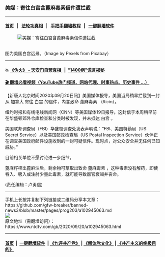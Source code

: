 ### 美媒：寄往白宫含蓖麻毒素信件遭拦截
------------------------

#### [首页](https://github.com/gfw-breaker/banned-news3/blob/master/README.md) &nbsp;&nbsp;|&nbsp;&nbsp; [法轮功真相](https://github.com/begood0513/basic/blob/master/README.md)  &nbsp;&nbsp;|&nbsp;&nbsp; [手把手翻墙教程](https://github.com/gfw-breaker/guides/wiki)  &nbsp;&nbsp;|&nbsp;&nbsp; [一键翻墙软件](https://github.com/gfw-breaker/nogfw/blob/master/README.md)  



<div><div class="featured_image">
 <figure>
  <img alt="美媒：寄往白宫含蓖麻毒素信件遭拦截" src="https://i.ntdtv.com/assets/uploads/2020/09/administration-1846270_1280-800x450.jpg"/>
 </figure><br/>
 <span class="caption">
  图为美国白宫远景。（Image by Pexels from Pixabay）
 </span>
</div>
</div><hr/>

#### 💥 [《伪火》 - 天安门自焚真相 ](http://158.247.195.190:10000/videos/blog/weihuo.html)&nbsp; |&nbsp; [“1400例”谎言揭秘  ](http://158.247.195.190:10000/videos/blog/jiexi1400.html)

#### [ 🎬  翻墙必看视频（YouTube热门频道、网站代理、时事热点、历史事件 ...）](https://github.com/gfw-breaker/links/blob/master/banned.md)

<div><div class="post_content" itemprop="articleBody">
 <p>
  【新唐人北京时间2020年09月20日讯】美国媒体报导，美国当局稍早拦截到一封从
  <ok href="https://www.ntdtv.com/gb/加拿大.htm">
   加拿大
  </ok>
  寄往
  <ok href="https://www.ntdtv.com/gb/白宫.htm">
   白宫
  </ok>
  的信件，内含致命
  <ok href="https://www.ntdtv.com/gb/蓖麻毒素.htm">
   蓖麻毒素
  </ok>
  （Ricin）。
 </p>
 <p>
  纽约时报和有线电线新闻网（CNN）等美国媒体19日报导，这封信于本周稍早前在华盛顿郊外仓库检查和分类时被发现，并未抵达
  <ok href="https://www.ntdtv.com/gb/白宫.htm">
   白宫
  </ok>
  。
 </p>
 <p>
  美国联邦调查局（FBI）华盛顿调查处发表声明说：“FBI、美国特勤局（US Secret Service）以及美国邮政检查局（US Postal Inspection Service）伙伴正在调查美国政府邮件设施收到的一封可疑信件。现时点，对公众安全并无任何已知威胁。”
 </p>
 <p>
  目前相关单位不愿讨论进一步细节。
 </p>
 <p>
  蓖麻籽榨出蓖麻油后，剩余物可萃取出致命
  <ok href="https://www.ntdtv.com/gb/蓖麻毒素.htm">
   蓖麻毒素
  </ok>
  ，这种毒素没有解药，即使吞入、吸入或注射少量此毒素，就可能导致器官衰竭并丧命。
 </p>
 <p>
  (责任编辑：卢勇信)
 </p>
 <div class="single_ad">
 </div>
</div>
</div>
<hr/>
手机上长按并复制下列链接或二维码分享本文章：<br/>
https://github.com/gfw-breaker/banned-news3/blob/master/pages/prog203/a102945063.md <br/>
<a href='https://github.com/gfw-breaker/banned-news3/blob/master/pages/prog203/a102945063.md'><img src='https://github.com/gfw-breaker/banned-news3/blob/master/pages/prog203/a102945063.md.png'/></a> <br/>
原文地址（需翻墙访问）：https://www.ntdtv.com/gb/2020/09/20/a102945063.html


------------------------
#### [首页](https://github.com/gfw-breaker/banned-news3/blob/master/README.md) &nbsp;|&nbsp; [一键翻墙软件](https://github.com/gfw-breaker/nogfw/blob/master/README.md) &nbsp;| [《九评共产党》](https://github.com/gfw-breaker/9ping.md/blob/master/README.md#九评之一评共产党是什么) | [《解体党文化》](https://github.com/gfw-breaker/jtdwh.md/blob/master/README.md) | [《共产主义的终极目的》](https://github.com/gfw-breaker/gczydzjmd.md/blob/master/README.md)


<img src='http://gfw-breaker.win/banned-news3/pages/prog203/a102945063.md' width='0px' height='0px'/>